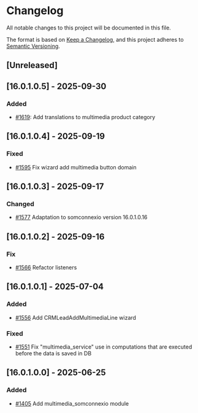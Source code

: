 # Changelog
All notable changes to this project will be documented in this file.

The format is based on [Keep a Changelog](https://keepachangelog.com/en/1.0.0/),
and this project adheres to [Semantic Versioning](https://semver.org/spec/v2.0.0.html).

## [Unreleased]
## [16.0.1.0.5] - 2025-09-30
### Added
- [#1619](https://git.coopdevs.org/coopdevs/som-connexio/odoo-somconnexio/-/merge_requests/1619): Add translations to multimedia product category

## [16.0.1.0.4] - 2025-09-19
### Fixed
- [#1595](https://git.coopdevs.org/coopdevs/som-connexio/odoo-somconnexio/-/merge_requests/1595) Fix wizard add multimedia button domain

## [16.0.1.0.3] - 2025-09-17
### Changed
- [#1577](https://git.coopdevs.org/coopdevs/som-connexio/odoo-somconnexio/-/merge_requests/1577) Adaptation to somconnexio version 16.0.1.0.16

## [16.0.1.0.2] - 2025-09-16
### Fix
- [#1566](https://git.coopdevs.org/coopdevs/som-connexio/odoo-somconnexio/-/merge_requests/1566) Refactor listeners

## [16.0.1.0.1] - 2025-07-04
### Added
- [#1556](https://git.coopdevs.org/coopdevs/som-connexio/odoo-somconnexio/-/merge_requests/1556) Add CRMLeadAddMultimediaLine wizard

### Fixed
- [#1551](https://git.coopdevs.org/coopdevs/som-connexio/odoo-somconnexio/-/merge_requests/1551) Fix "multimedia_service" use in computations that are executed before the data is saved in DB

## [16.0.1.0.0] - 2025-06-25
### Added
- [#1405](https://git.coopdevs.org/coopdevs/som-connexio/odoo-somconnexio/-/merge_requests/1405) Add multimedia_somconnexio module
